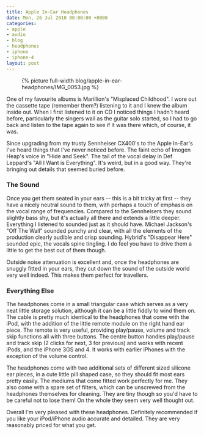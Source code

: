 ```yaml
---
title: Apple In-Ear Headphones
date: Mon, 26 Jul 2010 00:00:00 +0000
categories:
- apple
- audio
- blog
- headphones
- iphone
- iphone-4
layout: post
---
```


<figure>
  {% picture full-width blog/apple-in-ear-headphones/IMG_0053.jpg %}
</figure>

One of my favourite albums is Marillion's "Misplaced Childhood". I wore out the cassette tape (remember them?) listening to it and I knew the album inside out. When I first listened to it on CD I noticed things I hadn't heard before, particularly the singers wail as the guitar solo started, so I had to go back and listen to the tape again to see if it was there which, of course, it was.

<!-- more -->

Since upgrading from my trusty Sennheiser CX400's to the Apple In-Ear's I've heard things that I've never noticed before. The faint echo of Imogen Heap's voice in "Hide and Seek". The tail of the vocal delay in Def Leppard's "All I Want is Everything". It's weird, but in a good way. They're bringing out details that seemed buried before.

### The Sound

Once you get them seated in your ears -- this is a bit tricky at first -- they have a nicely neutral sound to them, with perhaps a touch of emphasis on the vocal range of frequencies. Compared to the Sennheisers they sound slightly bass shy, but it's actually all there and extends a little deeper. Everything I listened to sounded just as it should have. Michael Jackson's "Off The Wall" sounded punchy and clear, with all the elements of the production clearly audible and crisp sounding. Hybrid's "Disappear Here" sounded epic, the vocals spine tingling. I do feel you have to drive them a little to get the best out of them though.

Outside noise attenuation is excellent and, once the headphones are snuggly fitted in your ears, they cut down the sound of the outside world very well indeed. This makes them perfect for travellers.

### Everything Else

The headphones come in a small triangular case which serves as a very neat little storage solution, although it can be a little fiddly to wind them on. The cable is pretty much identical to the headphones that come with the iPod, with the addition of the little remote module on the right hand ear piece. The remote is very useful, providing play/pause, volume and track skip functions all with three buttons. The centre button handles play/pause and track skip (2 clicks for next, 3 for previous) and works with recent iPods, and the iPhone 3GS and 4. It works with earlier iPhones with the exception of the volume control.

The headphones come with two additional sets of different sized silicone ear pieces, in a cute little pill shaped case, so they should fit most ears pretty easily. The mediums that come fitted work perfectly for me. They also come with a spare set of filters, which can be unscrewed from the headphones themselves for cleaning. They are tiny though so you'd have to be careful not to lose them! On the whole they seem very well thought out.

Overall I'm very pleased with these headphones. Definitely recommended if you like your iPod/iPhone audio accurate and detailed. They are very reasonably priced for what you get.



